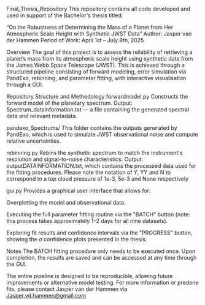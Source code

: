 Final_Thesis_Repository
This repository contains all code developed and used in support of the Bachelor's thesis titled:

“On the Robustness of Determining the Mass of a Planet from Her Atmospheric Scale Height with Synthetic JWST Data”
Author: Jasper van der Hammen
Period of Work: April 1st – July 8th, 2025

Overview
The goal of this project is to assess the reliability of retrieving a planet’s mass from its atmospheric scale height using synthetic data from the James Webb Space Telescope (JWST). This is achieved through a structured pipeline consisting of forward modeling, error simulation via PandExo, rebinning, and parameter fitting, with interactive visualisation through a GUI.

Repository Structure and Methodology
forwardmodel.py
Constructs the forward model of the planetary spectrum.
Output: Spectrum_datainformation.txt — a file containing the generated spectral data and relevant metadata.

pandexo_Spectrums/
This folder contains the outputs generated by PandExo, which is used to simulate JWST observational noise and compute relative uncertainties.

rebinning.py
Rebins the synthetic spectrum to match the instrument's resolution and signal-to-noise characteristics.
Output: outputDATAINFORMATION.txt, which contains the processed data used for the fitting procedures. Please note the notation of Y, YY and N to correspond to a top cloud pressure of 1e-3, 5e-3 and None respectively

gui.py
Provides a graphical user interface that allows for:

Overplotting the model and observational data.

Executing the full parameter fitting routine via the "BATCH" button (note: this process takes approximately 1–2 days for all nine datasets).

Exploring fit results and confidence intervals via the "PROGRESS" button, showing the $\sigma$ confidence plots presented in the thesis.

Notes
The BATCH fitting procedure only needs to be executed once. Upon completion, the results are saved and can be accessed at any time through the GUI.

The entire pipeline is designed to be reproducible, allowing future improvements or alternative model testing.
For more information or predone fits, please contact Jasper van der Hammen via Jasper.vd.hammen@gmail.com
